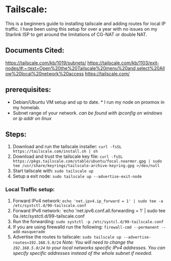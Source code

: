 # Tailscale:
This is a beginners guide to installing tailscale and adding routes for local IP traffic. 
I have been using this setup for over a year with no issues on my Starlink ISP to get around the limitations of CG-NAT or double NAT. 
## Documents Cited:
https://tailscale.com/kb/1019/subnets/
https://tailscale.com/kb/1103/exit-nodes/#:~:text=Open%20the%20Tailscale%20menu%20and,select%20Allow%20local%20network%20access
https://tailscale.com/

## prerequisites:
- Debian/Ubuntu VM setup and up to date. * I run my node on proxmox in my homelab.
- Subnet range of your network. *can be found with ipconfig on windows or ip addr on linux*

## Steps: 
1. Download and run the tailscale installer: `curl -fsSL https://tailscale.com/install.sh | sh` 
2. Download and trust the tailscale key file:  `curl -fsSL https://pkgs.tailscale.com/stable/ubuntu/focal.noarmor.gpg | sudo tee /usr/share/keyrings/tailscale-archive-keyring.gpg >/dev/null` 
3. Start tailscale with: `sudo tailscale up`
4. Setup a exit node: `sudo tailscale up --advertise-exit-node`
### Local Traffic setup:
1.  Forward IPv4 network: `echo 'net.ipv4.ip_forward = 1' | sudo tee -a /etc/systctl.d/99-tailscale.conf`
2.  Forward IPv6 network: `echo 'net.ipv6.conf.all.forwarding = 1' | sudo tee 0a /etc/systctl.d/99-tailscale.conf
3.  Run the forwarding: `sudo systctl -p /etc/systcl.d/99-tailscale.conf`
4.  If you are using firewalld run the following: `firewall-cmd --permanent --add-masquerade`
5.  Advertise the routes to tailscale: `sudo tailscale up --advertise-routes=192.168.5.0/24`
   *Note: You will need to change the `192.168.5.0/24` to your local networks specific IPv4 addresses. You can specify specific addresses instead of the whole subnet if needed.*

